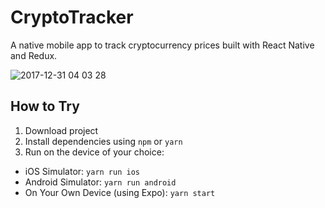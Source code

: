 # CryptoTracker
A native mobile app to track cryptocurrency prices built with React Native and Redux. 

![2017-12-31 04 03 28](https://user-images.githubusercontent.com/5421262/34461489-6062be12-ede0-11e7-8ddf-b1de73592e59.png)

## How to Try

1. Download project
2. Install dependencies using `npm` or `yarn`
3. Run on the device of your choice:
  * iOS Simulator: `yarn run ios`
  * Android Simulator: `yarn run android`
  * On Your Own Device (using Expo): `yarn start`

